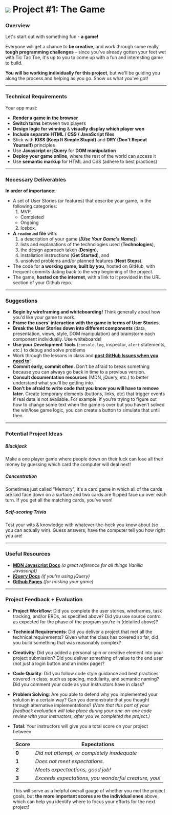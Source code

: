 # ![](https://ga-dash.s3.amazonaws.com/production/assets/logo-9f88ae6c9c3871690e33280fcf557f33.png) Project #1: The Game

### Overview

Let's start out with something fun - **a game!**

Everyone will get a chance to **be creative**, and work through some really 
**tough programming challenges** – since you've already gotten your feet wet 
with Tic Tac Toe, it's up to you to come up with a fun and interesting game 
to build.

**You will be working individually for this project**, but we'll be guiding 
you along the process and helping as you go. Show us what you've got!

---

### Technical Requirements

Your app must:

- **Render a game in the browser**
- **Switch turns** between two players
- **Design logic for winning** & **visually display which player won**
- **Include separate HTML / CSS / JavaScript files**
- Stick with **KISS (Keep It Simple Stupid)** and 
  **DRY (Don't Repeat Yourself)** principles
- Use **Javascript or jQuery** for **DOM manipulation**
- **Deploy your game online**, where the rest of the world can access it
- Use **semantic markup** for HTML and CSS (adhere to best practices)

---

### Necessary Deliverables

**In order of importance:**

- A set of User Stories (or features) that describe your game, in the following
  categories:
  1. MVP,
    - Completed
    - Ongoing
  2. Icebox.
- **A ``readme.md`` file** with:
  1. a description of your game (***[Use Your Game's Name]***)
  2. lists and explanations of the technologies used (**Technologies**),
  3. the design approach taken (**Design**), 
  4. installation instructions (**Get Started**), and 
  5. unsolved problems and/or planned features (**Next Steps**).
- The code for **a working game, built by you**, hosted on GitHub,
  with frequent commits dating back to the very beginning of the project.
- The game, **hosted on the internet**, with a link to it provided in the URL 
  section of your Github repo.

---

### Suggestions

- **Begin by wireframing and whiteboarding!** Think generally about how you'd
  like your game to work.
- **Frame the users' interaction with the game in terms of User Stories.**
- **Break the User Stories down into different components** (data, 
  presentation, views, style, DOM manipulation) and brainstorm each component 
  individually. Use whiteboards!
- **Use your Development Tools** (`console.log`, inspector, `alert` statements, 
  etc.) to debug and solve problems
- Work through the lessons in class and 
  **[post GitHub Issues when you need to](../project_issues_protocol)**!
- **Commit early, commit often.** Don’t be afraid to break something because 
  you can always go back in time to a previous version.
- **Consult documentation resources** (MDN, jQuery, etc.) to better understand 
  what you’ll be getting into.
- **Don’t be afraid to write code that you know you will have to remove later.**
  Create temporary elements (buttons, links, etc) that trigger events if real 
  data is not available. For example, if you’re trying to figure out how to 
  change some text when the game is over but you haven’t solved the win/lose 
  game logic, you can create a button to simulate that until then.

---

### Potential Project Ideas

##### Blackjack

Make a one player game where people down on their luck can lose all their money 
by guessing which card the computer will deal next!

##### Concentration

Sometimes just called "Memory", it's a card game in which all of the cards are 
laid face down on a surface and two cards are flipped face up over each turn. 
If you get all the matching cards, you've won!

##### Self-scoring Trivia

Test your wits & knowledge with whatever-the-heck you know about (so you can 
actually win). Guess answers, have the computer tell you how right you are!

---

### Useful Resources

- **[MDN Javascript Docs](https://developer.mozilla.org/en-US/docs/Web/JavaScript)** 
  _(a great reference for all things Vanilla Javascript)_
- **[jQuery Docs](http://api.jquery.com)** _(if you're using jQuery)_
- **[Github Pages](https://pages.github.com)** _(for hosting your game)_

---

### Project Feedback + Evaluation

- **Project Workflow**: Did you complete the user stories, wireframes, task 
  tracking, and/or ERDs, as specified above? Did you use source control as 
  expected for the phase of the program you’re in (detailed above)?
- **Technical Requirements**: Did you deliver a project that met all the 
  technical requirements? Given what the class has covered so far, did you 
  build something that was reasonably complex?
- **Creativity**: Did you added a personal spin or creative element into your 
  project submission? Did you deliver something of value to the end user (not 
  just a login button and an index page)?
- **Code Quality**: Did you follow code style guidance and best practices 
  covered in class, such as spacing, modularity, and semantic naming? Did you 
  comment your code as your instructors have in class?
- **Problem Solving**: Are you able to defend why you implemented your solution 
  in a certain way? Can you demonstrate that you thought through alternative 
  implementations? _(Note that this part of your feedback evaluation will take 
  place during your one-on-one code review with your instructors, after you've 
  completed the project.)_
- **Total**: Your instructors will give you a total score on your project 
  between:

    Score | Expectations
    ----- | ------------
    **0** | _Did not attempt, or completely inadequate_
    **1** | _Does not meet expectations._
    **2** | _Meets expectactions, good job!_
    **3** | _Exceeds expectations, you wonderful creature, you!_

  This will serve as a helpful overall gauge of whether you met the project 
  goals, but __the more important scores are the individual ones__ above, 
  which can help you identify where to focus your efforts for the next project!
	
